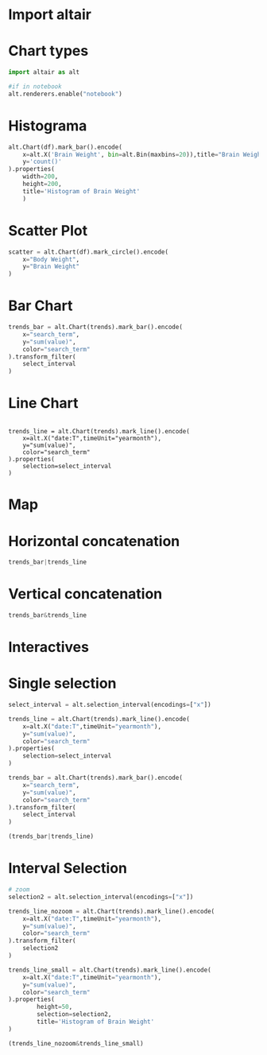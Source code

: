 # Import altair

# Chart types

```python
import altair as alt

#if in notebook
alt.renderers.enable("notebook")
```

# Histograma

```python
alt.Chart(df).mark_bar().encode(
    x=alt.X('Brain Weight', bin=alt.Bin(maxbins=20)),title="Brain Weight Binned",
    y='count()'
).properties(
    width=200,
    height=200,
    title='Histogram of Brain Weight'
    )
```

# Scatter Plot

```python
scatter = alt.Chart(df).mark_circle().encode(
    x="Body Weight",
    y="Brain Weight"
)
```

# Bar Chart

```python
trends_bar = alt.Chart(trends).mark_bar().encode(
    x="search_term",
    y="sum(value)",
    color="search_term"
).transform_filter(
    select_interval
)    
```

# Line Chart
```

trends_line = alt.Chart(trends).mark_line().encode(
    x=alt.X("date:T",timeUnit="yearmonth"),
    y="sum(value)",
    color="search_term"
).properties(
    selection=select_interval
)
```
# Map
# Horizontal concatenation
```python
trends_bar|trends_line
```

# Vertical concatenation
```python
trends_bar&trends_line
```

# Interactives
# Single selection
```python
select_interval = alt.selection_interval(encodings=["x"])

trends_line = alt.Chart(trends).mark_line().encode(
    x=alt.X("date:T",timeUnit="yearmonth"),
    y="sum(value)",
    color="search_term"
).properties(
    selection=select_interval
)

trends_bar = alt.Chart(trends).mark_bar().encode(
    x="search_term",
    y="sum(value)",
    color="search_term"
).transform_filter(
    select_interval
)    

(trends_bar|trends_line)
```

# Interval Selection
```python
# zoom
selection2 = alt.selection_interval(encodings=["x"])

trends_line_nozoom = alt.Chart(trends).mark_line().encode(
    x=alt.X("date:T",timeUnit="yearmonth"),
    y="sum(value)",
    color="search_term"
).transform_filter(
    selection2
)

trends_line_small = alt.Chart(trends).mark_line().encode(
    x=alt.X("date:T",timeUnit="yearmonth"),
    y="sum(value)",
    color="search_term"
).properties(
        height=50,
        selection=selection2,
        title='Histogram of Brain Weight'
)

(trends_line_nozoom&trends_line_small)
```
